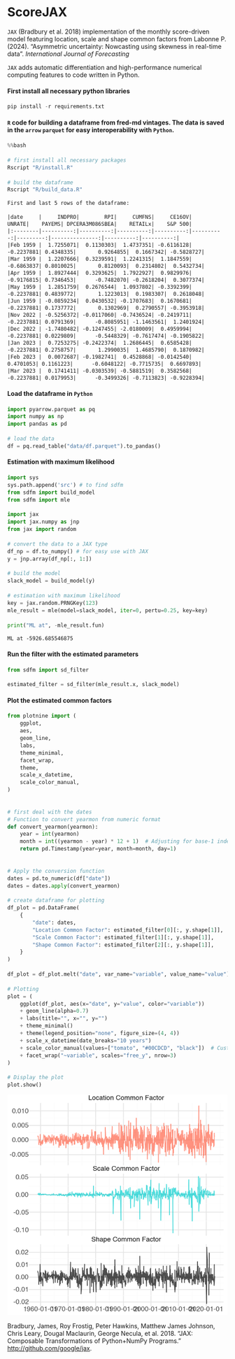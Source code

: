 # ScoreJAX

`JAX` (Bradbury et al. 2018) implementation of the monthly score-driven
model featuring location, scale and shape common factors from Labonne P.
(2024). “Asymmetric uncertainty: Nowcasting using skewness in real-time
data”. *International Journal of Forecasting*

`JAX` adds automatic differentiation and high-performance numerical
computing features to code written in Python.

#### First install all necessary python libraries

``` python
pip install -r requirements.txt
```

#### `R` code for building a dataframe from fred-md vintages. The data is saved in the `arrow` `parquet` for easy interoperability with `Python`.

``` python
%%bash

# first install all necessary packages
Rscript "R/install.R"

# build the dataframe
Rscript "R/build_data.R"
```

    First and last 5 rows of the dataframe:

    |date     |     INDPRO|        RPI|     CUMFNS|     CE16OV|     UNRATE|    PAYEMS| DPCERA3M086SBEA|    RETAILx|    S&P 500|
    |:--------|----------:|----------:|----------:|----------:|----------:|---------:|---------------:|----------:|----------:|
    |Feb 1959 |  1.7255071|  0.1130303|  1.4737351| -0.6116128| -0.2237881| 0.4348335|       0.9264855|  0.1667342| -0.5828727|
    |Mar 1959 |  1.2207666|  0.3239591|  1.2241315|  1.1847559| -0.6863837| 0.8010025|       0.8120093|  0.2314802|  0.5432734|
    |Apr 1959 |  1.8927444|  0.3293625|  1.7922927|  0.9829976| -0.9176815| 0.7346453|      -0.7482070| -0.2618204|  0.3077374|
    |May 1959 |  1.2851759|  0.2676544|  1.0937802| -0.3392399| -0.2237881| 0.4839772|       1.1223013|  0.1983307|  0.2618048|
    |Jun 1959 | -0.0859234|  0.0430532| -0.1707683|  0.1670681| -0.2237881| 0.1737772|       0.1302969|  0.2790557| -0.3953918|
    |Nov 2022 | -0.5256372| -0.0117060| -0.7436524| -0.2419711| -0.2237881| 0.0791369|      -0.8085951| -1.1463561|  1.2401924|
    |Dec 2022 | -1.7480482| -0.1247455| -2.0180009|  0.4959994| -0.2237881| 0.0229809|      -0.5448329| -0.7617474| -0.1905822|
    |Jan 2023 |  0.7253275| -0.2422374|  1.2686445|  0.6585428| -0.2237881| 0.2758757|       1.2990035|  1.4685790|  0.1870982|
    |Feb 2023 |  0.0072687| -0.1982741|  0.4528868| -0.0142540|  0.4701053| 0.1161223|      -0.6048122| -0.7715735|  0.6697893|
    |Mar 2023 |  0.1741411| -0.0303539| -0.5881519|  0.3582568| -0.2237881| 0.0179953|      -0.3499326| -0.7113823| -0.9228394|

#### Load the dataframe in `Python`

``` python
import pyarrow.parquet as pq
import numpy as np
import pandas as pd

# load the data
df = pq.read_table("data/df.parquet").to_pandas()
```

#### Estimation with maximum likelihood

``` python
import sys
sys.path.append('src') # to find sdfm
from sdfm import build_model
from sdfm import mle

import jax
import jax.numpy as jnp
from jax import random

# convert the data to a JAX type
df_np = df.to_numpy() # for easy use with JAX
y = jnp.array(df_np[:, 1:])

# build the model
slack_model = build_model(y)

# estimation with maximum likelihood
key = jax.random.PRNGKey(123)
mle_result = mle(model=slack_model, iter=0, pertu=0.25, key=key)

print("ML at", -mle_result.fun)
```

    ML at -5926.685546875

#### Run the filter with the estimated parameters

``` python
from sdfm import sd_filter

estimated_filter = sd_filter(mle_result.x, slack_model)
```

#### Plot the estimated common factors

``` python
from plotnine import (
    ggplot,
    aes,
    geom_line,
    labs,
    theme_minimal,
    facet_wrap,
    theme,
    scale_x_datetime,
    scale_color_manual,
)


# first deal with the dates
# Function to convert yearmon from numeric format
def convert_yearmon(yearmon):
    year = int(yearmon)
    month = int((yearmon - year) * 12 + 1)  # Adjusting for base-1 index
    return pd.Timestamp(year=year, month=month, day=1)


# Apply the conversion function
dates = pd.to_numeric(df["date"])
dates = dates.apply(convert_yearmon)

# create dataframe for plotting
df_plot = pd.DataFrame(
    {
        "date": dates,
        "Location Common Factor": estimated_filter[0][:, y.shape[1]],
        "Scale Common Factor": estimated_filter[1][:, y.shape[1]],
        "Shape Common Factor": estimated_filter[2][:, y.shape[1]],
    }
)

df_plot = df_plot.melt("date", var_name="variable", value_name="value")

# Plotting
plot = (
    ggplot(df_plot, aes(x="date", y="value", color="variable"))
    + geom_line(alpha=0.7)
    + labs(title="", x="", y="")
    + theme_minimal()
    + theme(legend_position="none", figure_size=(4, 4))
    + scale_x_datetime(date_breaks="10 years")
    + scale_color_manual(values=["tomato", "#00CDCD", "black"])  # Custom colors
    + facet_wrap("~variable", scales="free_y", nrow=3)
)

# Display the plot
plot.show()
```

![](README_files/figure-markdown_github/cell-7-output-1.png)

Bradbury, James, Roy Frostig, Peter Hawkins, Matthew James Johnson,
Chris Leary, Dougal Maclaurin, George Necula, et al. 2018. “JAX:
Composable Transformations of Python+NumPy Programs.”
<http://github.com/google/jax>.
